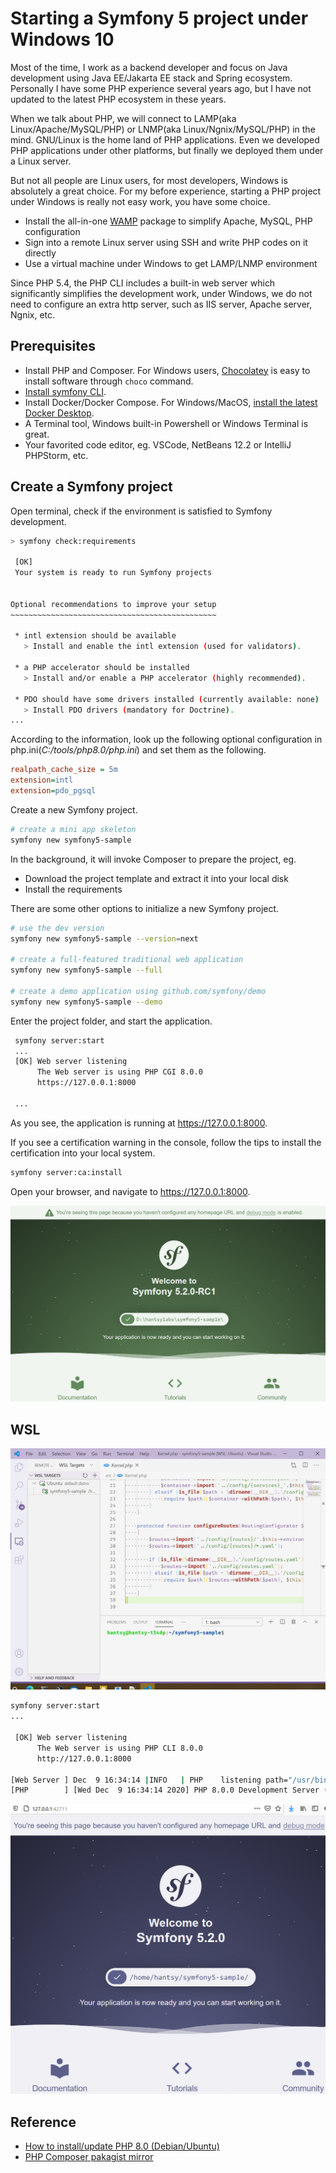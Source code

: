 # Starting a Symfony 5 project under Windows 10

Most of the time, I work as a backend developer and focus on Java development using Java EE/Jakarta EE stack and Spring ecosystem. Personally I have some PHP experience several years ago, but I have not updated to the latest PHP ecosystem in these years. 

When we talk about PHP, we will connect to LAMP(aka Linux/Apache/MySQL/PHP) or LNMP(aka Linux/Ngnix/MySQL/PHP) in the mind.  GNU/Linux is the home land of PHP applications.  Even we developed PHP applications under other platforms, but finally we deployed them under a Linux server.

But not all people are Linux users, for most developers, Windows is absolutely a great choice. For my before experience, starting a PHP project under Windows is really not easy work, you have some choice.

* Install  the all-in-one [WAMP](https://sourceforge.net/projects/wampserver/) package to simplify Apache, MySQL, PHP configuration
* Sign  into a remote Linux server using SSH and write PHP codes on it directly
* Use a virtual machine under Windows to get LAMP/LNMP environment

Since PHP 5.4, the PHP CLI includes a built-in web server which significantly simplifies the development work, under Windows, we do not need to configure an extra http server, such as IIS server,  Apache server, Ngnix, etc. 



## Prerequisites 

* Install PHP and Composer.   For Windows users,  [Chocolatey](https://chocolatey.org) is easy to install software through `choco` command.
* [Install symfony CLI](https://symfony.com/download).
* Install Docker/Docker Compose. For Windows/MacOS, [install the latest Docker Desktop](https://docs.docker.com/docker-for-windows/install/).
* A Terminal tool, Windows built-in Powershell or Windows Terminal is great.
* Your favorited code editor, eg. VSCode, NetBeans 12.2 or IntelliJ PHPStorm, etc.



## Create a Symfony project

Open terminal, check  if the environment is satisfied to Symfony development.

```bash
> symfony check:requirements

 [OK]
 Your system is ready to run Symfony projects


Optional recommendations to improve your setup
~~~~~~~~~~~~~~~~~~~~~~~~~~~~~~~~~~~~~~~~~~~~~~

 * intl extension should be available
   > Install and enable the intl extension (used for validators).

 * a PHP accelerator should be installed
   > Install and/or enable a PHP accelerator (highly recommended).

 * PDO should have some drivers installed (currently available: none)
   > Install PDO drivers (mandatory for Doctrine).
...   
```

According to the information,  look up the following optional configuration in php.ini(*C:/tools/php8.0/php.ini*) and set them as the following.

```ini
realpath_cache_size = 5m
extension=intl
extension=pdo_pgsql
```

Create a new Symfony project.

```bash
# create a mini app skeleton
symfony new symfony5-sample
```
In the background, it will invoke Composer to prepare the project, eg.

* Download the project template and extract it into your local disk
* Install the requirements 

There are some other  options to initialize a new Symfony project.

```bash
# use the dev version
symfony new symfony5-sample --version=next

# create a full-featured traditional web application
symfony new symfony5-sample --full

# create a demo application using github.com/symfony/demo
symfony new symfony5-sample --demo
```
Enter the project folder, and start the application.

```bash
 symfony server:start 
 ...
 [OK] Web server listening
      The Web server is using PHP CGI 8.0.0
      https://127.0.0.1:8000
      
 ...     
```
As you see, the application is running at https://127.0.0.1:8000.

If you see a certification warning in the console, follow the tips to install the certification into your local system.

```bash
symfony server:ca:install
```

Open your browser, and navigate to https://127.0.0.1:8000.

![server start](./server-start.png)





## WSL 


![vscode](./wsl-vscode.png)


```bash
symfony server:start
...

 [OK] Web server listening
      The Web server is using PHP CLI 8.0.0
      http://127.0.0.1:8000

[Web Server ] Dec  9 16:34:14 |INFO   | PHP    listening path="/usr/bin/php8.0" php="8.0.0" port=34511
[PHP        ] [Wed Dec  9 16:34:14 2020] PHP 8.0.0 Development Server (http://127.0.0.1:42711) started
```

![start](./server-start-wsl.png)



 



## Reference

* [How to install/update PHP 8.0 (Debian/Ubuntu)](https://php.watch/articles/php-8.0-installation-update-guide-debian-ubuntu)
* [PHP Composer pakagist mirror ](https://www.phpcomposer.com/)